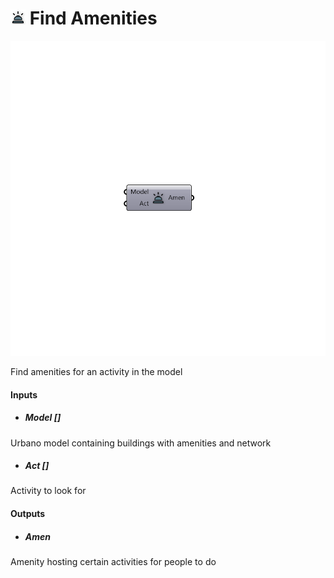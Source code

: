 # ![](../../images/icons/Find_Amenities.png) Find Amenities

![](../../images/components/Find_Amenities.png)

Find amenities for an activity in the model

#### Inputs
* ##### Model []
Urbano model containing buildings with amenities and network
* ##### Act []
Activity to look for

#### Outputs
* ##### Amen
Amenity hosting certain activities for people to do